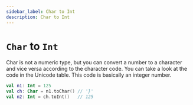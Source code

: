 ```yaml
---
sidebar_label: Char to Int
description: Char to Int
---
```


# `Char` to `Int`

Char is not a numeric type, but you can convert a number to a character and vice versa according to the character code. You can take a look at the code in the Unicode table. This code is basically an integer number.

```kotlin
val n1: Int = 125
val ch: Char = n1.toChar() // '}'
val n2: Int = ch.toInt()   // 125
```